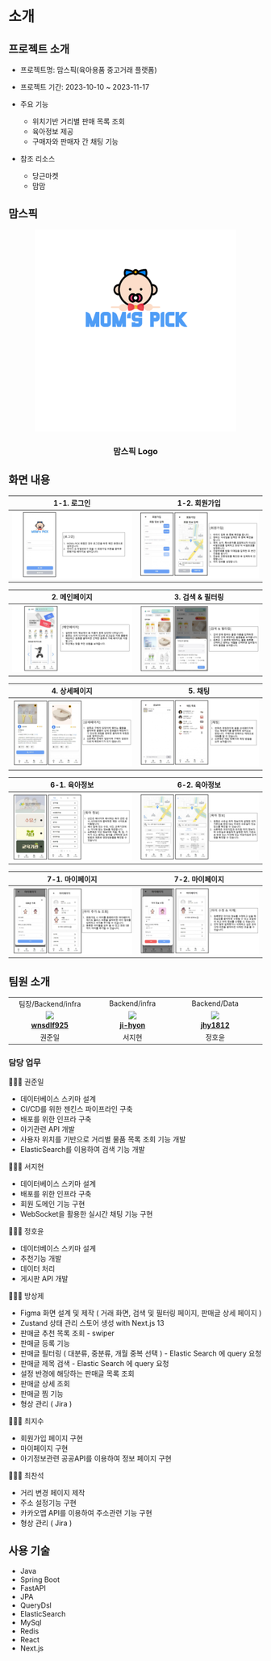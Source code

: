 #  소개

## 프로젝트 소개

- 프로젝트명: 맘스픽(육아용품 중고거래 플랫폼)

- 프로젝트 기간: 2023-10-10 ~ 2023-11-17

- 주요 기능
    - 위치기반 거리별 판매 목록 조회
    - 육아정보 제공
    - 구매자와 판매자 간 채팅 기능

- 참조 리소스
    - 당근마켓
    - 맘맘
  

## 맘스픽
<div align=center>
  <img src="readme_assets/logo.png" height="400" width="400" />
  <h3>맘스픽 Logo</p>
</div>

## 화면 내용
|1-1. 로그인|1-2. 회원가입|
|:---:|:---:|
|![proc1-2](/readme_assets/C202%20시연%20시나리오_page-0001.jpg)|![proc1-3](/readme_assets/C202%20시연%20시나리오_page-0002.jpg)|



|2. 메인페이지 |3. 검색 & 필터링|
|:---:|:---:|
|![proc4](/readme_assets/C202%20시연%20시나리오_page-0005.jpg)|![proc5](/readme_assets/C202%20시연%20시나리오_page-0006.jpg)|


|4. 상세페이지|5. 채팅|
|:---:|:---:|
|![proc-end](/readme_assets/C202%20시연%20시나리오_page-0007.jpg)|![modal](/readme_assets/C202%20시연%20시나리오_page-0008.jpg)|

|6-1. 육아정보|6-2. 육아정보|
|:---:|:---:|
|![proc-end](/readme_assets/C202%20시연%20시나리오_page-0009.jpg)|![modal](/readme_assets/C202%20시연%20시나리오_page-0010.jpg)|

|7-1. 마이페이지|7-2. 마이페이지|
|:---:|:---:|
|![proc-end](/readme_assets/C202%20시연%20시나리오_page-0011.jpg)|![modal](/readme_assets/C202%20시연%20시나리오_page-0012.jpg)|


## 팀원 소개

<table align="center">
    <tr align="center">
        <td>
            팀장/Backend/infra
        </td>
        <td>
            Backend/infra
        </td>
        <td>
            Backend/Data
        </td>
        <td>
            Frontend
        </td>
        <td>
            Frontend
        </td>
        <td>
            Frontend
        </td>
    </tr>
    <tr align="center">
     <td style="min-width: 150px;">
            <a href="https://github.com/wnsdlf925">
              <img src="https://avatars.githubusercontent.com/u/62425882?v=4" width="200">
              <br />
              <b>wnsdlf925</b>
            </a> 
        </td>
        <td style="min-width: 150px;">
            <a href="https://github.com/ji-hyon">
              <img src="https://avatars.githubusercontent.com/u/120673992?v=4" width="200">
              <br />
              <b>ji-hyon</b>
            </a>
        </td>
         <td style="min-width: 150px;">
            <a href="https://github.com/jhy1812">
              <img src="https://avatars.githubusercontent.com/u/122588619?v=4" width="200">
              <br />
              <b>jhy1812</b>
            </a> 
        </td>
        <td style="min-width: 150px;">
            <a href="https://github.com/JeBread">
              <img src="https://avatars.githubusercontent.com/u/108921478?v=4" width="200">
              <br />
              <b>JeBread</b>
            </a> 
        </td>
        <td style="min-width: 150px;">
            <a href="https://github.com/cjjss11">
              <img src="https://avatars.githubusercontent.com/u/122518199?v=4" width="200">
              <br />
              <b>cjjss11</b>
            </a> 
        </td>
        <td style="min-width: 150px;">
            <a href="https://github.com/ChoiCharles">
              <img src="https://avatars.githubusercontent.com/u/122588654?v=4" width="200">
              <br />
              <b>ChoiCharles</b>
            </a> 
        </td>
    </tr>
    <tr align="center">
        <td>
            권준일
        </td>
        <td>
            서지현
        </td>
        <td>
            정호윤
        </td>
        <td>
            방상제
        </td>
        <td>
            최지수
        </td>
        <td>
            최찬석
        </td>
    </tr>
</table>

### 담당 업무  

🙋🏻‍♂️ 권준일  

- 데이터베이스 스키마 설계
- CI/CD를 위한 젠킨스 파이프라인 구축
- 배포를 위한 인프라 구축
- 아기관련 API 개발
- 사용자 위치를 기반으로 거리별 물품 목록 조회 기능 개발
- ElasticSearch를 이용하여 검색 기능 개발
  
🙋🏻‍♂️ 서지현 

- 데이터베이스 스키마 설계
- 배포를 위한 인프라 구축
- 회원 도메인 기능 구현
- WebSocket을 활용한 실시간 채팅 기능 구현

🙋🏻‍♂️ 정호윤  

- 데이터베이스 스키마 설계
- 추천기능 개발
- 데이터 처리
- 게시판 API 개발

🙋🏻‍♂️ 방상제  

- Figma 화면 설계 및 제작 ( 거래 화면, 검색 및 필터링 페이지, 판매글 상세 페이지 )
- Zustand 상태 관리 스토어 생성 with Next.js 13
- 판매글 추천 목록 조회 - swiper
- 판매글 등록 기능
- 판매글 필터링 ( 대분류, 중분류, 개월 중복 선택 ) - Elastic Search 에 query 요청
- 판매글 제목 검색 - Elastic Search 에 query 요청
- 설정 반경에 해당하는 판매글 목록 조회
- 판매글 상세 조회
- 판매글 찜 기능
- 형상 관리 ( Jira ) 

🙋🏻‍♂️ 최지수  

- 회원가입 페이지 구현
- 마이페이지 구현
- 아기정보관련 공공API를 이용하여 정보 페이지 구현 

🙋🏻‍♂️ 최찬석  

- 거리 변경 페이지 제작
- 주소 설정기능 구현
- 카카오맵 API를 이용하여 주소관련 기능 구현 
- 형상 관리 ( Jira ) 


## 사용 기술  

- Java
- Spring Boot
- FastAPI
- JPA
- QueryDsl
- ElasticSearch
- MySql
- Redis
- React
- Next.js
 
